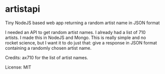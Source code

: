 artistapi
=========

Tiny NodeJS based web app returning a random artist name in JSON format

I needed an API to get random artist names. I already had a list of 710 artists. I made this in NodeJS and Mongo. This is really simple and no rocket science, but I want it to do just that: give a response in JSON format containing a randomly chosen artist name.

Credits: ax710 for the list of artist names.

License: MIT